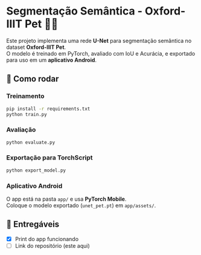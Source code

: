 # Segmentação Semântica - Oxford-IIIT Pet 🐶🐱

Este projeto implementa uma rede **U-Net** para segmentação semântica no dataset **Oxford-IIIT Pet**.  
O modelo é treinado em PyTorch, avaliado com IoU e Acurácia, e exportado para uso em um **aplicativo Android**.

## 🚀 Como rodar

### Treinamento
```bash
pip install -r requirements.txt
python train.py
```

### Avaliação
```bash
python evaluate.py
```

### Exportação para TorchScript
```bash
python export_model.py
```

### Aplicativo Android
O app está na pasta `app/` e usa **PyTorch Mobile**.  
Coloque o modelo exportado (`unet_pet.pt`) em `app/assets/`.

## 📱 Entregáveis
- [x] Print do app funcionando
- [ ] Link do repositório (este aqui)
